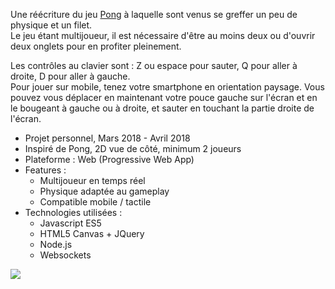 Une réécriture du jeu [Pong](https://fr.wikipedia.org/wiki/Pong "Wikipedia") à laquelle sont venus se greffer un peu de physique et un filet.  
Le jeu étant multijoueur, il est nécessaire d'être au moins deux ou d'ouvrir deux onglets pour en profiter pleinement.

Les contrôles au clavier sont : Z ou espace pour sauter, Q pour aller à droite, D pour aller à gauche.  
Pour jouer sur mobile, tenez votre smartphone en orientation paysage. Vous pouvez vous déplacer en maintenant votre pouce gauche sur l'écran et en le bougeant à gauche ou à droite, et sauter en touchant la partie droite de l'écran.

+ Projet personnel, Mars 2018 - Avril 2018
+ Inspiré de Pong, 2D vue de côté, minimum 2 joueurs
+ Plateforme : Web (Progressive Web App)
+ Features :
    - Multijoueur en temps réel
    - Physique adaptée au gameplay
    - Compatible mobile / tactile
+ Technologies utilisées :
    - Javascript ES5
    - HTML5 Canvas + JQuery
    - Node.js
    - Websockets

![](°project-image°)